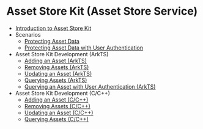 # Asset Store Kit (Asset Store Service)

- [Introduction to Asset Store Kit](asset-store-kit-overview.md)
- Scenarios
  - [Protecting Asset Data](asset-scenario1.md)
  - [Protecting Asset Data with User Authentication](asset-scenario2.md)
- Asset Store Kit Development (ArkTS)
  - [Adding an Asset (ArkTS)](asset-js-add.md)
  - [Removing Assets (ArkTS)](asset-js-remove.md)
  - [Updating an Asset (ArkTS)](asset-js-update.md)
  - [Querying Assets (ArkTS)](asset-js-query.md)
  - [Querying an Asset with User Authentication (ArkTS)](asset-js-query-auth.md)
- Asset Store Kit Development (C/C++)
  - [Adding an Asset (C/C++)](asset-native-add.md)
  - [Removing Assets (C/C++)](asset-native-remove.md)
  - [Updating an Asset (C/C++)](asset-native-update.md)
  - [Querying Assets (C/C++)](asset-native-query.md)
